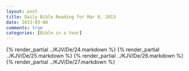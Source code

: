 ```yaml
---
layout: post
title: Daily Bible Reading for Mar 8, 2013
date: 2013-03-08
comments: true
categories: [Bible in a Year]
---
```

{% render_partial ../KJV/De/24.markdown %}
{% render_partial ../KJV/De/25.markdown %}
{% render_partial ../KJV/De/26.markdown %}
{% render_partial ../KJV/De/27.markdown %}

